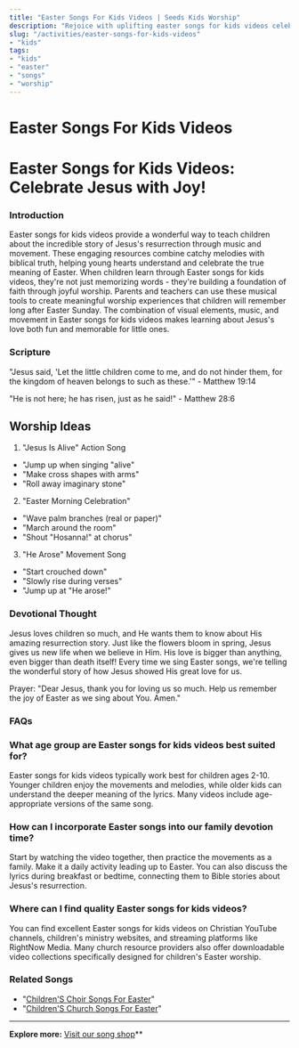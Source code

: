 ```yaml
---
title: "Easter Songs For Kids Videos | Seeds Kids Worship"
description: "Rejoice with uplifting easter songs for kids videos celebrating Jesus' resurrection. Easter worship resources for kids and Sunday school."
slug: "/activities/easter-songs-for-kids-videos"
- "kids"
tags:
- "kids"
- "easter"
- "songs"
- "worship"
---
```


# Easter Songs For Kids Videos

# Easter Songs for Kids Videos: Celebrate Jesus with Joy!

### Introduction
Easter songs for kids videos provide a wonderful way to teach children about the incredible story of Jesus's resurrection through music and movement. These engaging resources combine catchy melodies with biblical truth, helping young hearts understand and celebrate the true meaning of Easter. When children learn through Easter songs for kids videos, they're not just memorizing words - they're building a foundation of faith through joyful worship. Parents and teachers can use these musical tools to create meaningful worship experiences that children will remember long after Easter Sunday. The combination of visual elements, music, and movement in Easter songs for kids videos makes learning about Jesus's love both fun and memorable for little ones.

### Scripture
"Jesus said, 'Let the little children come to me, and do not hinder them, for the kingdom of heaven belongs to such as these.'" - Matthew 19:14

"He is not here; he has risen, just as he said!" - Matthew 28:6

## Worship Ideas
1. "Jesus Is Alive" Action Song
- "Jump up when singing "alive"
- "Make cross shapes with arms"
- "Roll away imaginary stone"

2. "Easter Morning Celebration"
- "Wave palm branches (real or paper)"
- "March around the room"
- "Shout "Hosanna!" at chorus"

3. "He Arose" Movement Song
- "Start crouched down"
- "Slowly rise during verses"
- "Jump up at "He arose!"

### Devotional Thought
Jesus loves children so much, and He wants them to know about His amazing resurrection story. Just like the flowers bloom in spring, Jesus gives us new life when we believe in Him. His love is bigger than anything, even bigger than death itself! Every time we sing Easter songs, we're telling the wonderful story of how Jesus showed His great love for us.

Prayer: "Dear Jesus, thank you for loving us so much. Help us remember the joy of Easter as we sing about You. Amen."

### FAQs

### What age group are Easter songs for kids videos best suited for?
Easter songs for kids videos typically work best for children ages 2-10. Younger children enjoy the movements and melodies, while older kids can understand the deeper meaning of the lyrics. Many videos include age-appropriate versions of the same song.

### How can I incorporate Easter songs into our family devotion time?
Start by watching the video together, then practice the movements as a family. Make it a daily activity leading up to Easter. You can also discuss the lyrics during breakfast or bedtime, connecting them to Bible stories about Jesus's resurrection.

### Where can I find quality Easter songs for kids videos?
You can find excellent Easter songs for kids videos on Christian YouTube channels, children's ministry websites, and streaming platforms like RightNow Media. Many church resource providers also offer downloadable video collections specifically designed for children's Easter worship.

### Related Songs

- "[Children'S Choir Songs For Easter](/activities/children-s-choir-songs-for-easter/)"
- "[Children'S Church Songs For Easter](/activities/children-s-church-songs-for-easter/)"

---

**Explore more:** [Visit our song shop](https://seedskidsworship.com/shop)**

<!-- Schema Markup -->
<script type="application/ld+json">
{
  "@context": "https://schema.org",
  "@type": "MusicRecording",
  "name": "Easter Songs For Kids Videos",
  "byArtist": {
    "@type": "MusicGroup",
    "name": "Seeds Kids Worship"
  },
  "isFamilyFriendly": true,
  "url": "https://seedskidsworship.com/activities/easter-songs-for-kids-videos/"
}
</script>